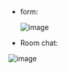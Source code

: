 - form:
  
  ![image](https://github.com/user-attachments/assets/32496a74-4130-4846-8ccf-e131e111a9b6)

- Room chat:

 ![image](https://github.com/user-attachments/assets/fe3448dc-f7d0-4600-9792-23315bba1c68)


